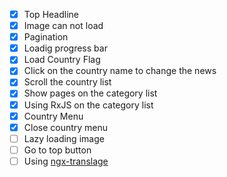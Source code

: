 - [X] Top Headline
- [X] Image can not load
- [X] Pagination
- [X] Loadig progress bar
- [X] Load Country Flag
- [X] Click on the country name to change the news
- [X] Scroll the country list
- [X] Show pages on the category list
- [X] Using RxJS on the category list
- [X] Country Menu 
- [X] Close country menu
- [ ] Lazy loading image
- [ ] Go to top button
- [ ] Using [ngx-translage](http://www.ngx-translate.com/)
